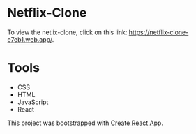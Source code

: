 # Netflix-Clone

To view the netlix-clone, click on this link: https://netflix-clone-e7eb1.web.app/.

# Tools
* CSS
* HTML
* JavaScript
* React




This project was bootstrapped with [Create React App](https://github.com/facebook/create-react-app).
